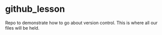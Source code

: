 # github_lesson
Repo to demonstrate how to go about version control. This is where all our files will be held.
